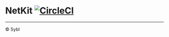 # NetKit [![CircleCI](https://img.shields.io/circleci/build/github/sybl/swift-netkit/main?token=dc43103c5c2015f8377702b12deacb061f3cc767)](https://circleci.com/gh/sybl/swift-netkit/tree/main)

---

© Sybl